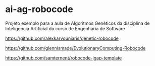 # ai-ag-robocode

Projeto exemplo para a aula de Algoritmos Genéticos da disciplina de Inteligencia Artificial do curso de Engenharia de Software

https://github.com/alexkarvouniaris/genetic-robocode

https://github.com/glennismade/EvolutionaryComputing-Robocode

https://github.com/samternent/robocode-jgap-template